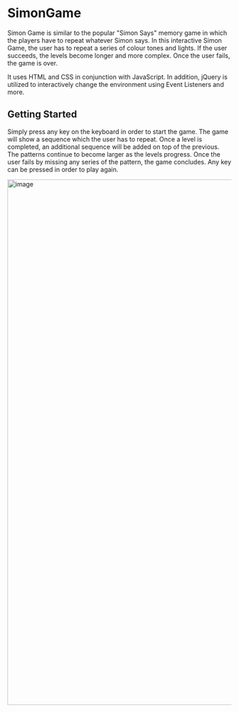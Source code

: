 # SimonGame

Simon Game is similar to the popular "Simon Says" memory game in which the players have to repeat whatever Simon says. In this interactive Simon Game, the user has to repeat a series of colour tones and lights. If the user succeeds, the levels become longer and more complex. Once the user fails, the game is over.

It uses HTML and CSS in conjunction with JavaScript. In addition, jQuery is utilized to interactively change the environment using Event Listeners and more.

## Getting Started

Simply press any key on the keyboard in order to start the game. The game will show a sequence which the user has to repeat. Once a level is completed, an additional sequence will be added on top of the previous. The patterns continue to become larger as the levels progress. Once the user fails by missing any series of the pattern, the game concludes. Any key can be pressed in order to play again.

<img width="1181" alt="image" src="https://user-images.githubusercontent.com/45441801/119403004-bc544180-bcab-11eb-98a5-184fc3bab1c2.png">

